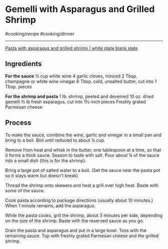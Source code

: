# Gemelli with Asparagus and Grilled Shrimp
#cooking/recipe #cooking/dinner
- - - -
[Pasta with asparagus and grilled shrimp | white plate blank slate](http://whiteplateblankslate.com/pasta-asparagus-shrimp/)

## Ingredients
**For the sauce**
½ cup white wine
4 garlic cloves, minced
2 Tbsp. champagne or white wine vinegar
6 Tbsp. cold, unsalted butter, cut into 1 Tbsp. pieces

**For the shrimp and pasta**
1 lb. shrimp, peeled and deveined
10 oz. dried gemelli
½ lb fresh asparagus, cut into 1½-inch pieces
Freshly grated Parmesan cheese

## Process
To make the sauce, combine the wine, garlic and vinegar in a small pan and bring to a boil. Boil until reduced to about ¼ cup.

Remove from heat and whisk in the butter, one tablespoon at a time, so that it forms a thick sauce. Season to taste with salt. Pour about ¼ of the sauce into a small dish (this is for the shrimp).

Bring a large pot of salted water to a boil. (Set the sauce near the pasta pot so it stays warm but doesn't break)

Thread the shrimp onto skewers and heat a grill over high heat. Baste with some of the sauce.

Cook pasta according to package directions (usually about 10 minutes.) When 1 minute remains, add the asparagus.

While the pasta cooks, grill the shrimp, about 3 minutes per side, depending on the size of the shrimp. Baste with the reserved sauce as you go.

Drain the pasta and asparagus and put in a large bowl. Toss with the remaining sauce. Top with freshly grated Parmesan cheese and the grilled shrimp.